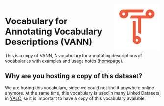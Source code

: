 <img src="img/triply.png" align="right" height="150">

# Vocabulary for Annotating Vocabulary Descriptions (VANN)

This is a copy of VANN, A vocabulary for annotating descriptions of
vocabularies with examples and usage notes
([homepage](http://vocab.org/vann)).

## Why are you hosting a copy of this dataset?

We are hosing this vocabulary, since we could not find it anywhere
online anymore.  At the same time, this vocabulary is used in many
Linked Datasets in [YALC](https://github.com/TriplyDB/YALC), so it is
important to have a copy of this vocabulary available.
